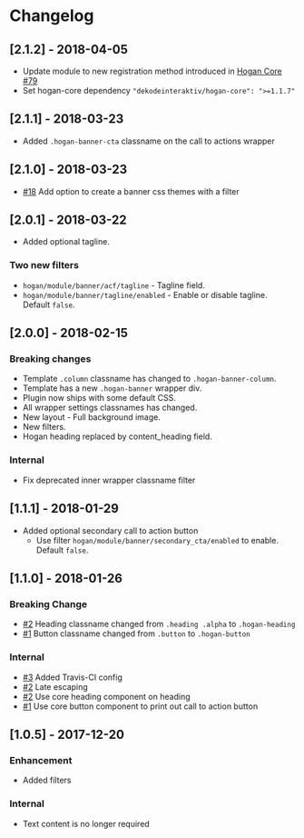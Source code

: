 # Changelog

## [2.1.2] - 2018-04-05
* Update module to new registration method introduced in [Hogan Core #79](https://github.com/DekodeInteraktiv/hogan-core/pull/79)
* Set hogan-core dependency `"dekodeinteraktiv/hogan-core": ">=1.1.7"`

## [2.1.1] - 2018-03-23
* Added `.hogan-banner-cta` classname on the call to actions wrapper

## [2.1.0] - 2018-03-23
* [#18](https://github.com/DekodeInteraktiv/hogan-banner/pull/18) Add option to create a banner css themes with a filter

## [2.0.1] - 2018-03-22
* Added optional tagline.
### Two new filters
* `hogan/module/banner/acf/tagline` - Tagline field.
* `hogan/module/banner/tagline/enabled` - Enable or disable tagline. Default `false`.

## [2.0.0] - 2018-02-15
### Breaking changes
* Template `.column` classname has changed to `.hogan-banner-column`.
* Template has a new `.hogan-banner` wrapper div.
* Plugin now ships with some default CSS.
* All wrapper settings classnames has changed.
* New layout - Full background image.
* New filters.
* Hogan heading replaced by content_heading field.

### Internal
* Fix deprecated inner wrapper classname filter

## [1.1.1] - 2018-01-29
* Added optional secondary call to action button
	* Use filter `hogan/module/banner/secondary_cta/enabled` to enable. Default `false`.

## [1.1.0] - 2018-01-26
### Breaking Change
* [#2](https://github.com/DekodeInteraktiv/hogan-banner/pull/2) Heading classname changed from `.heading .alpha` to `.hogan-heading`
* [#1](https://github.com/DekodeInteraktiv/hogan-banner/pull/1) Button classname changed from `.button` to `.hogan-button`

### Internal
* [#3](https://github.com/DekodeInteraktiv/hogan-banner/pull/3) Added Travis-CI config
* [#2](https://github.com/DekodeInteraktiv/hogan-banner/pull/2) Late escaping
* [#2](https://github.com/DekodeInteraktiv/hogan-banner/pull/2) Use core heading component on heading
* [#1](https://github.com/DekodeInteraktiv/hogan-banner/pull/1) Use core button component to print out call to action button

## [1.0.5] - 2017-12-20
### Enhancement
* Added filters

### Internal
* Text content is no longer required
